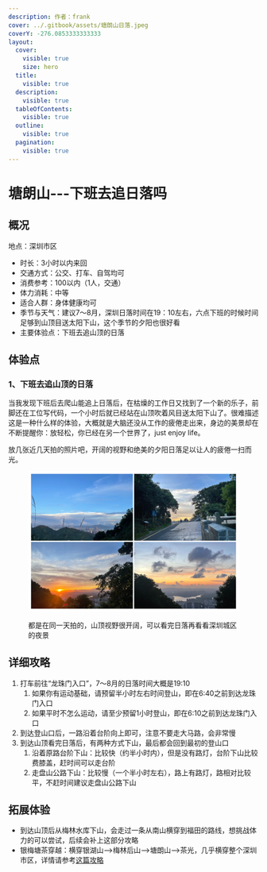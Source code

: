 ```yaml
---
description: 作者：frank
cover: ../.gitbook/assets/塘朗山日落.jpeg
coverY: -276.0853333333333
layout:
  cover:
    visible: true
    size: hero
  title:
    visible: true
  description:
    visible: true
  tableOfContents:
    visible: true
  outline:
    visible: true
  pagination:
    visible: true
---
```


# 塘朗山---下班去追日落吗

## 概况

地点：深圳市区

* 时长：3小时以内来回
* 交通方式：公交、打车、自驾均可
* 消费参考：100以内（1人，交通）
* 体力消耗：中等
* 适合人群：身体健康均可
* 季节与天气：建议7～8月，深圳日落时间在19：10左右，六点下班的时候时间足够到山顶目送太阳下山，这个季节的夕阳也很好看
* 主要体验点：下班去追山顶的日落

## 体验点

### 1、下班去追山顶的日落

当我发现下班后去爬山能追上日落后，在枯燥的工作日又找到了一个新的乐子，前脚还在工位写代码，一个小时后就已经站在山顶吹着风目送太阳下山了。很难描述这是一种什么样的体验，大概就是大脑还没从工作的疲倦走出来，身边的美景却在不断提醒你：放轻松，你已经在另一个世界了，just enjoy life。

放几张近几天拍的照片吧，开阔的视野和绝美的夕阳日落足以让人的疲倦一扫而光。

<figure><img src="../.gitbook/assets/塘朗山1.jpg" alt=""><figcaption><p>都是在同一天拍的，山顶视野很开阔，可以看完日落再看看深圳城区的夜景</p></figcaption></figure>

## 详细攻略

1. 打车前往“龙珠门入口”，7～8月的日落时间大概是19:10
   1. 如果你有运动基础，请预留半小时左右时间登山，即在6:40之前到达龙珠门入口
   2. 如果平时不怎么运动，请至少预留1小时登山，即在6:10之前到达龙珠门入口
2. 到达登山口后，一路沿着台阶向上即可，注意不要走大马路，会非常慢
3. 到达山顶看完日落后，有两种方式下山，最后都会回到最初的登山口
   1. 沿着原路台阶下山：比较快（约半小时内），但是没有路灯，台阶下山比较费膝盖，赶时间可以走台阶
   2. 走盘山公路下山：比较慢（一个半小时左右），路上有路灯，路相对比较平，不赶时间建议走盘山公路下山

## 拓展体验

* 到达山顶后从梅林水库下山，会走过一条从南山横穿到福田的路线，想挑战体力的可以尝试，后续会补上这部分攻略
* 银梅塘茶穿越：横穿银湖山-->梅林后山-->塘朗山-->茶光，几乎横穿整个深圳市区，详情请参考[这篇攻略](../wei-wan-dai-xu/yin-mei-tang-cha-zai-shan-zhong-heng-chuan-shen-zhen-zhu-cheng.md)
